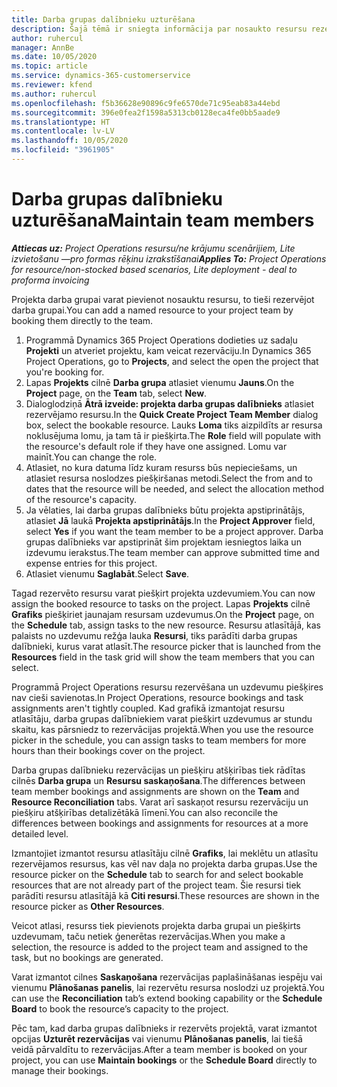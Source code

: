 ```yaml
---
title: Darba grupas dalībnieku uzturēšana
description: Šajā tēmā ir sniegta informācija par nosaukto resursu rezervēšanu projekta darba grupām un to piešķiršanu uzdevumiem.
author: ruhercul
manager: AnnBe
ms.date: 10/05/2020
ms.topic: article
ms.service: dynamics-365-customerservice
ms.reviewer: kfend
ms.author: ruhercul
ms.openlocfilehash: f5b36628e90896c9fe6570de71c95eab83a44ebd
ms.sourcegitcommit: 396e0fea2f1598a5313cb0128eca4fe0bb5aade9
ms.translationtype: HT
ms.contentlocale: lv-LV
ms.lasthandoff: 10/05/2020
ms.locfileid: "3961905"
---
```

# <a name="maintain-team-members"></a><span data-ttu-id="26636-103">Darba grupas dalībnieku uzturēšana</span><span class="sxs-lookup"><span data-stu-id="26636-103">Maintain team members</span></span>

<span data-ttu-id="26636-104">_**Attiecas uz:** Project Operations resursu/ne krājumu scenārijiem, Lite izvietošanu —pro formas rēķinu izrakstīšanai_</span><span class="sxs-lookup"><span data-stu-id="26636-104">_**Applies To:** Project Operations for resource/non-stocked based scenarios, Lite deployment - deal to proforma invoicing_</span></span>

<span data-ttu-id="26636-105">Projekta darba grupai varat pievienot nosauktu resursu, to tieši rezervējot darba grupai.</span><span class="sxs-lookup"><span data-stu-id="26636-105">You can add a named resource to your project team by booking them directly to the team.</span></span>

1. <span data-ttu-id="26636-106">Programmā Dynamics 365 Project Operations dodieties uz sadaļu **Projekti** un atveriet projektu, kam veicat rezervāciju.</span><span class="sxs-lookup"><span data-stu-id="26636-106">In Dynamics 365 Project Operations, go to **Projects**, and select the open the project that you're booking for.</span></span>
2. <span data-ttu-id="26636-107">Lapas **Projekts** cilnē **Darba grupa** atlasiet vienumu **Jauns**.</span><span class="sxs-lookup"><span data-stu-id="26636-107">On the **Project** page, on the **Team** tab, select **New**.</span></span> 
3. <span data-ttu-id="26636-108">Dialoglodziņā **Ātrā izveide: projekta darba grupas dalībnieks** atlasiet rezervējamo resursu.</span><span class="sxs-lookup"><span data-stu-id="26636-108">In the **Quick Create Project Team Member** dialog box, select the bookable resource.</span></span> <span data-ttu-id="26636-109">Lauks **Loma** tiks aizpildīts ar resursa noklusējuma lomu, ja tam tā ir piešķirta.</span><span class="sxs-lookup"><span data-stu-id="26636-109">The **Role** field will populate with the resource's default role if they have one assigned.</span></span> <span data-ttu-id="26636-110">Lomu var mainīt.</span><span class="sxs-lookup"><span data-stu-id="26636-110">You can change the role.</span></span> 
4. <span data-ttu-id="26636-111">Atlasiet, no kura datuma līdz kuram resurss būs nepieciešams, un atlasiet resursa noslodzes piešķiršanas metodi.</span><span class="sxs-lookup"><span data-stu-id="26636-111">Select the from and to dates that the resource will be needed, and select the allocation method of the resource's capacity.</span></span> 
5. <span data-ttu-id="26636-112">Ja vēlaties, lai darba grupas dalībnieks būtu projekta apstiprinātājs, atlasiet **Jā** laukā **Projekta apstiprinātājs**.</span><span class="sxs-lookup"><span data-stu-id="26636-112">In the **Project Approver** field, select **Yes** if you want the team member to be a project approver.</span></span> <span data-ttu-id="26636-113">Darba grupas dalībnieks var apstiprināt šim projektam iesniegtos laika un izdevumu ierakstus.</span><span class="sxs-lookup"><span data-stu-id="26636-113">The team member can approve submitted time and expense entries for this project.</span></span> 
6. <span data-ttu-id="26636-114">Atlasiet vienumu **Saglabāt**.</span><span class="sxs-lookup"><span data-stu-id="26636-114">Select **Save**.</span></span>

<span data-ttu-id="26636-115">Tagad rezervēto resursu varat piešķirt projekta uzdevumiem.</span><span class="sxs-lookup"><span data-stu-id="26636-115">You can now assign the booked resource to tasks on the project.</span></span> <span data-ttu-id="26636-116">Lapas **Projekts** cilnē **Grafiks** piešķiriet jaunajam resursam uzdevumus.</span><span class="sxs-lookup"><span data-stu-id="26636-116">On the **Project** page, on the **Schedule** tab, assign tasks to the new resource.</span></span> <span data-ttu-id="26636-117">Resursu atlasītājā, kas palaists no uzdevumu režģa lauka **Resursi**, tiks parādīti darba grupas dalībnieki, kurus varat atlasīt.</span><span class="sxs-lookup"><span data-stu-id="26636-117">The resource picker that is launched from the **Resources** field in the task grid will show the team members that you can select.</span></span>


<span data-ttu-id="26636-118">Programmā Project Operations resursu rezervēšana un uzdevumu piešķires nav cieši savienotas.</span><span class="sxs-lookup"><span data-stu-id="26636-118">In Project Operations, resource bookings and task assignments aren't tightly coupled.</span></span> <span data-ttu-id="26636-119">Kad grafikā izmantojat resursu atlasītāju, darba grupas dalībniekiem varat piešķirt uzdevumus ar stundu skaitu, kas pārsniedz to rezervācijas projektā.</span><span class="sxs-lookup"><span data-stu-id="26636-119">When you use the resource picker in the schedule, you can assign tasks to team members for more hours than their bookings cover on the project.</span></span>

<span data-ttu-id="26636-120">Darba grupas dalībnieku rezervācijas un piešķiru atšķirības tiek rādītas cilnēs **Darba grupa** un **Resursu saskaņošana**.</span><span class="sxs-lookup"><span data-stu-id="26636-120">The differences between team member bookings and assignments are shown on the **Team** and **Resource Reconciliation** tabs.</span></span> <span data-ttu-id="26636-121">Varat arī saskaņot resursu rezervāciju un piešķiru atšķirības detalizētākā līmenī.</span><span class="sxs-lookup"><span data-stu-id="26636-121">You can also reconcile the differences between bookings and assignments for resources at a more detailed level.</span></span>

<span data-ttu-id="26636-122">Izmantojiet izmantot resursu atlasītāju cilnē **Grafiks**, lai meklētu un atlasītu rezervējamos resursus, kas vēl nav daļa no projekta darba grupas.</span><span class="sxs-lookup"><span data-stu-id="26636-122">Use the resource picker on the **Schedule** tab to search for and select bookable resources that are not already part of the project team.</span></span> <span data-ttu-id="26636-123">Šie resursi tiek parādīti resursu atlasītājā kā **Citi resursi**.</span><span class="sxs-lookup"><span data-stu-id="26636-123">These resources are shown in the resource picker as **Other Resources**.</span></span>

<span data-ttu-id="26636-124">Veicot atlasi, resurss tiek pievienots projekta darba grupai un piešķirts uzdevumam, taču netiek ģenerētas rezervācijas.</span><span class="sxs-lookup"><span data-stu-id="26636-124">When you make a selection, the resource is added to the project team and assigned to the task, but no bookings are generated.</span></span>

<span data-ttu-id="26636-125">Varat izmantot cilnes **Saskaņošana** rezervācijas paplašināšanas iespēju vai vienumu **Plānošanas panelis**, lai rezervētu resursa noslodzi uz projektā.</span><span class="sxs-lookup"><span data-stu-id="26636-125">You can use the **Reconciliation** tab’s extend booking capability or the **Schedule Board** to book the resource’s capacity to the project.</span></span>

<span data-ttu-id="26636-126">Pēc tam, kad darba grupas dalībnieks ir rezervēts projektā, varat izmantot opcijas **Uzturēt rezervācijas** vai vienumu **Plānošanas panelis**, lai tiešā veidā pārvaldītu to rezervācijas.</span><span class="sxs-lookup"><span data-stu-id="26636-126">After a team member is booked on your project, you can use **Maintain bookings** or the **Schedule Board** directly to manage their bookings.</span></span>
